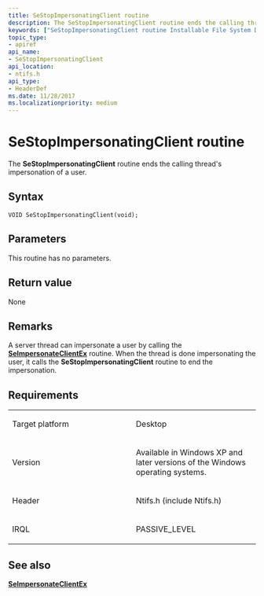 ```yaml
---
title: SeStopImpersonatingClient routine
description: The SeStopImpersonatingClient routine ends the calling thread's impersonation of a user.
keywords: ["SeStopImpersonatingClient routine Installable File System Drivers"]
topic_type:
- apiref
api_name:
- SeStopImpersonatingClient
api_location:
- ntifs.h
api_type:
- HeaderDef
ms.date: 11/28/2017
ms.localizationpriority: medium
---
```


# SeStopImpersonatingClient routine


The **SeStopImpersonatingClient** routine ends the calling thread's impersonation of a user.

## Syntax

```ManagedCPlusPlus
VOID SeStopImpersonatingClient(void);
```

## Parameters

This routine has no parameters.

## Return value

None

## Remarks

A server thread can impersonate a user by calling the [**SeImpersonateClientEx**](/windows-hardware/drivers/ddi/ntifs/nf-ntifs-seimpersonateclientex) routine. When the thread is done impersonating the user, it calls the **SeStopImpersonatingClient** routine to end the impersonation.

## Requirements

<table>
<colgroup>
<col width="50%" />
<col width="50%" />
</colgroup>
<tbody>
<tr class="odd">
<td align="left"><p>Target platform</p></td>
<td align="left">Desktop</td>
</tr>
<tr class="even">
<td align="left"><p>Version</p></td>
<td align="left"><p>Available in Windows XP and later versions of the Windows operating systems.</p></td>
</tr>
<tr class="odd">
<td align="left"><p>Header</p></td>
<td align="left">Ntifs.h (include Ntifs.h)</td>
</tr>
<tr class="even">
<td align="left"><p>IRQL</p></td>
<td align="left"><p>PASSIVE_LEVEL</p></td>
</tr>
</tbody>
</table>

## See also


[**SeImpersonateClientEx**](/windows-hardware/drivers/ddi/ntifs/nf-ntifs-seimpersonateclientex)

 

